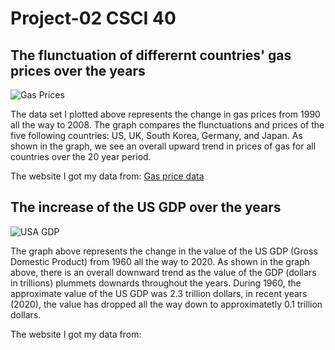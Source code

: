 # Project-02 CSCI 40

## The flunctuation of differernt countries' gas prices over the years 
![Gas Prices](https://user-images.githubusercontent.com/112449375/197413740-8619c946-dd7d-4ec9-a15c-865a294cac1b.png)

The data set I plotted above represents the change in gas prices from 1990 all the way to 2008. The graph compares the flunctuations and prices of the five following countries: US, UK, South Korea, Germany, and Japan. As shown in the graph, we see an overall upward trend in prices of gas for all countries over the 20 year period. 

The website I got my data from: [Gas price data](https://github.com/KeithGalli/matplotlib_tutorial/blob/master/gas_prices.csv)


## The increase of the US GDP over the years
![USA GDP](https://user-images.githubusercontent.com/112449375/197418364-5056751c-46c5-4dc6-a977-0ee211c73e9d.png)



The graph above represents the change in the value of the US GDP (Gross Domestic Product) from 1960 all the way to 2020. As shown in the graph above, there is an overall downward trend as the value of the GDP (dollars in trillions) plummets downards throughout the years. During 1960, the approximate value of the US GDP was 2.3 trillion dollars, in recent years (2020), the value has dropped all the way down to approximatetly 0.1 trillion dollars. 

The website I got my data from: 

